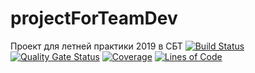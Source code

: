 # projectForTeamDev
Проект для летней практики 2019 в СБТ
[![Build Status](https://travis-ci.org/mihanloko/projectForTeamDev.svg?branch=master)](https://travis-ci.org/mihanloko/projectForTeamDev) 
[![Quality Gate Status](https://sonarcloud.io/api/project_badges/measure?project=mihanloko_projectForTeamDev&metric=alert_status)](https://sonarcloud.io/dashboard?id=mihanloko)
[![Coverage](https://sonarcloud.io/api/project_badges/measure?project=mihanloko_projectForTeamDev&metric=coverage)](https://sonarcloud.io/dashboard?id=mihanloko)
[![Lines of Code](https://sonarcloud.io/api/project_badges/measure?project=mihanloko_projectForTeamDev&metric=ncloc)](https://sonarcloud.io/dashboard?id=mihanloko)
